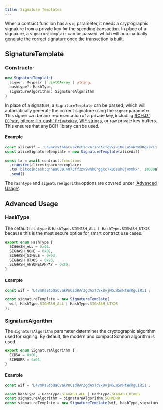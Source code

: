 ```yaml
---
title: Signature Templates
---
```


When a contract function has a `sig` parameter, it needs a cryptographic signature from a private key for the spending transaction. 
In place of a signature, a `SignatureTemplate` can be passed, which will automatically generate the correct signature once the transaction is built.

## SignatureTemplate

### Constructor

```ts
new SignatureTemplate(
  signer: Keypair | Uint8Array | string,
  hashtype?: HashType,
  signatureAlgorithm?: SignatureAlgorithm
)
```

In place of a signature, a `SignatureTemplate` can be passed, which will automatically generate the correct signature using the `signer` parameter. This signer can be any representation of a private key, including [BCHJS' `ECPair`][ecpair], [bitcore-lib-cash' `PrivateKey`][privatekey], [WIF strings][wif], or raw private key buffers. This ensures that any BCH library can be used.

#### Example
```ts
const aliceWif = 'L4vmKsStbQaCvaKPnCzdRArZgdAxTqVx8vjMGLW5nHtWdRguiRi1';
const aliceSignatureTemplate = new SignatureTemplate(aliceWif)

const tx = await contract.functions
  .transfer(aliceSignatureTemplate)
  .to('bitcoincash:qrhea03074073ff3zv9whh0nggxc7k03ssh8jv9mkx', 10000n)
  .send()
```

The `hashtype` and `signatureAlgorithm` options are covered under ['Advanced Usage'](/docs/sdk/signature-templates#advanced-usage).

## Advanced Usage

### HashType

The default `hashtype` is `HashType.SIGHASH_ALL | HashType.SIGHASH_UTXOS` because this is the most secure option for smart contract use cases.

```ts
export enum HashType {
  SIGHASH_ALL = 0x01,
  SIGHASH_NONE = 0x02,
  SIGHASH_SINGLE = 0x03,
  SIGHASH_UTXOS = 0x20,
  SIGHASH_ANYONECANPAY = 0x80,
}
```

#### Example
```ts
const wif = 'L4vmKsStbQaCvaKPnCzdRArZgdAxTqVx8vjMGLW5nHtWdRguiRi1';

const signatureTemplate = new SignatureTemplate(
  wif, HashType.SIGHASH_ALL | HashType.SIGHASH_UTXOS
);
```

### SignatureAlgorithm

The `signatureAlgorithm` parameter determines the cryptographic algorithm used for signing. By default, the modern and compact Schnorr algorithm is used.

```ts
export enum SignatureAlgorithm {
  ECDSA = 0x00,
  SCHNORR = 0x01,
}
```

#### Example
```ts
const wif = 'L4vmKsStbQaCvaKPnCzdRArZgdAxTqVx8vjMGLW5nHtWdRguiRi1';

const hashType = HashType.SIGHASH_ALL | HashType.SIGHASH_UTXOS
const signatureAlgorithm = SignatureAlgorithm.SCHNORR
const signatureTemplate = new SignatureTemplate(wif, hashType,signatureAlgorithm);
```

[wif]: https://en.bitcoin.it/wiki/Wallet_import_format
[ecpair]: https://bchjs.fullstack.cash/#api-ECPair
[privatekey]: https://github.com/bitpay/bitcore/blob/master/packages/bitcore-lib-cash/docs/privatekey.md
